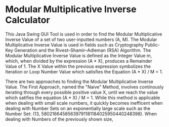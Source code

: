 # Modular Multiplicative Inverse Calculator
This Java Swing GUI Tool is used in order to find the Modular Multiplicative Inverse Value of a set of two user-inputted numbers (A, M). The Modular Multiplicative Inverse Value is used in fields such as Cryptography Public-Key Generation and the Rivest–Shamir–Adleman (RSA) Algorithm. The Modular Multiplicative Inverse Value is defined as the Integer Value m, which, when divided by the expression (A * X), produces a Remainder Value of 1. The X Value within the previous expression symbolizes the Iteration or Loop Number Value which satisfies the Equation (A * X) / M = 1.

There are two approaches to finding the Modular Multiplicative Inverse Value. The First Approach, named the "Naive" Method, involves continously iterating through every possible positive value X, until we reach the value which satifies the equation (A * X) / M = 1. While this method is applicable when dealing with small scale numbers, it quickly becomes inefficent when dealing with Number Sets on an exponentially large scale such as the Number Set: (13, 58021664585639791181184025950440248398). When dealing with Numbers of the previously shown size, 
